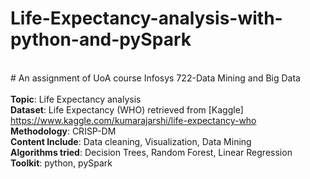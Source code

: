 # Life-Expectancy-analysis-with-python-and-pySpark

<br># An assignment of UoA course Infosys 722-Data Mining and Big Data<br>
<br>**Topic**: Life Expectancy analysis
<br>**Dataset**: Life Expectancy (WHO) retrieved from [Kaggle] https://www.kaggle.com/kumarajarshi/life-expectancy-who
<br>**Methodology**: CRISP-DM
<br>**Content Include**:
  Data cleaning,
  Visualization,
  Data Mining
<br>**Algorithms tried**: Decision Trees, Random Forest, Linear Regression
<br>**Toolkit**:
  python, pySpark
